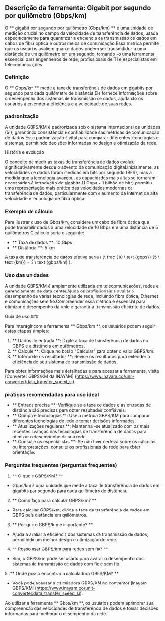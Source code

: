 ## Descrição da ferramenta: Gigabit por segundo por quilômetro (Gbps/km)

O ** gigabit por segundo por quilômetro (Gbps/km) ** é uma unidade de medição crucial no campo da velocidade de transferência de dados, usada especificamente para quantificar a eficiência da transmissão de dados em cabos de fibra óptica e outros meios de comunicação.Essa métrica permite que os usuários avaliem quanto dados podem ser transmitidos a uma distância de um quilômetro em um segundo, tornando -o uma ferramenta essencial para engenheiros de rede, profissionais de TI e especialistas em telecomunicações.

### Definição

O ** Gbps/km ** mede a taxa de transferência de dados em gigabits por segundo para cada quilômetro de distância.Ele fornece informações sobre o desempenho dos sistemas de transmissão de dados, ajudando os usuários a entender a eficiência e a velocidade de suas redes.

### padronização

A unidade GBPS/KM é padronizada sob o sistema internacional de unidades (SI), garantindo consistência e confiabilidade nas métricas de comunicação de dados.Essa padronização é vital para comparar diferentes tecnologias e sistemas, permitindo decisões informadas no design e otimização da rede.

História e evolução

O conceito de medir as taxas de transferência de dados evoluiu significativamente desde o advento da comunicação digital.Inicialmente, as velocidades de dados foram medidas em bits por segundo (BPS), mas à medida que a tecnologia avançou, as capacidades mais altas se tornaram necessárias.A introdução de gigabits (1 Gbps = 1 bilhão de bits) permitiu uma representação mais prática das velocidades modernas de transferência de dados, particularmente com o aumento da Internet de alta velocidade e tecnologia de fibra óptica.

### Exemplo de cálculo

Para ilustrar o uso de Gbps/km, considere um cabo de fibra óptica que pode transmitir dados a uma velocidade de 10 Gbps em uma distância de 5 quilômetros.O cálculo seria o seguinte:

- ** Taxa de dados **: 10 Gbps
- ** Distância **: 5 km

A taxa de transferência de dados efetiva seria \ (\ frac {10 \ text {gbps}} {5 \ text {km}} = 2 \ text {gbps/km} \).

### Uso das unidades

A unidade GBPS/KM é amplamente utilizada em telecomunicações, redes e gerenciamento de data center.Ajuda os profissionais a avaliar o desempenho de várias tecnologias de rede, incluindo fibra óptica, Ethernet e comunicações sem fio.Compreender essa métrica é essencial para otimizar o desempenho da rede e garantir a transmissão eficiente de dados.

Guia de uso ###

Para interagir com a ferramenta ** Gbps/km **, os usuários podem seguir estas etapas simples:

1. ** Dados de entrada **: Digite a taxa de transferência de dados no GBPS e a distância em quilômetros.
2. ** Calcule **: Clique no botão "Calcular" para obter o valor GBPS/km.
3. ** Interprete os resultados **: Revise os resultados para entender a eficiência do seu sistema de transmissão de dados.

Para obter informações mais detalhadas e para acessar a ferramenta, visite [Converter GBPS/KM da INAYAM] (https://www.inayam.co/unit-converter/data_transfer_speed_si).

### práticas recomendadas para uso ideal

- ** Entrada precisa **: Verifique se a taxa de dados e as entradas de distância são precisas para obter resultados confiáveis.
- ** Compare tecnologias **: Use a métrica GBPS/KM para comparar diferentes tecnologias de rede e tomar decisões informadas.
- ** Atualizações regulares **: Mantenha -se atualizado com os mais recentes avanços nas tecnologias de transferência de dados para otimizar o desempenho da sua rede.
- ** Consulte os especialistas **: Se não tiver certeza sobre os cálculos ou interpretações, consulte os profissionais de rede para obter orientação.

### Perguntas frequentes (perguntas frequentes)

1. ** O que é GBPS/KM? **
- Gbps/km é uma unidade que mede a taxa de transferência de dados em gigabits por segundo para cada quilômetro de distância.

2. ** Como faço para calcular GBPS/km? **
- Para calcular GBPS/km, divida a taxa de transferência de dados em GBPS pela distância em quilômetros.

3. ** Por que o GBPS/km é importante? **
- Ajuda a avaliar a eficiência dos sistemas de transmissão de dados, permitindo um melhor design e otimização de rede.

4. ** Posso usar GBPS/km para redes sem fio? **
- Sim, o GBPS/km pode ser usado para avaliar o desempenho dos sistemas de transmissão de dados com fio e sem fio.

5 .** Onde posso encontrar a calculadora GBPS/KM? **
- Você pode acessar a calculadora GBPS/KM no conversor [Inayam GBPS/KM] (https://www.inayam.co/unit-converter/data_transfer_speed_si).

Ao utilizar a ferramenta ** Gbps/km **, os usuários podem aprimorar sua compreensão das velocidades de transferência de dados e tomar decisões informadas para melhorar o desempenho da rede.